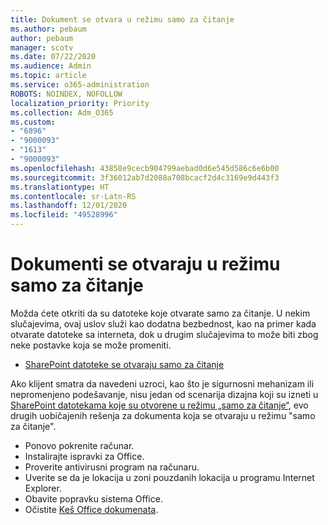 ```yaml
---
title: Dokument se otvara u režimu samo za čitanje
ms.author: pebaum
author: pebaum
manager: scotv
ms.date: 07/22/2020
ms.audience: Admin
ms.topic: article
ms.service: o365-administration
ROBOTS: NOINDEX, NOFOLLOW
localization_priority: Priority
ms.collection: Adm_O365
ms.custom:
- "6896"
- "9000093"
- "1613"
- "9000093"
ms.openlocfilehash: 43858e9cecb904799aebad0d6e545d586c6e6b00
ms.sourcegitcommit: 3f36012ab7d2088a708bcacf2d4c3169e9d443f3
ms.translationtype: HT
ms.contentlocale: sr-Latn-RS
ms.lasthandoff: 12/01/2020
ms.locfileid: "49528996"
---
```

# <a name="documents-opening-in-read-only"></a>Dokumenti se otvaraju u režimu samo za čitanje

Možda ćete otkriti da su datoteke koje otvarate samo za čitanje. U nekim slučajevima, ovaj uslov služi kao dodatna bezbednost, kao na primer kada otvarate datoteke sa interneta, dok u drugim slučajevima to može biti zbog neke postavke koja se može promeniti.

- [SharePoint datoteke se otvaraju samo za čitanje](https://docs.microsoft.com/sharepoint/troubleshoot/lists-and-libraries/files-open-as-read-only-and-cannot-check-in-or-out)

Ako klijent smatra da navedeni uzroci, kao što je sigurnosni mehanizam ili nepromenjeno podešavanje, nisu jedan od scenarija dizajna koji su izneti u [SharePoint datotekama koje su otvorene u režimu „samo za čitanje“](https://docs.microsoft.com/sharepoint/troubleshoot/lists-and-libraries/files-open-as-read-only-and-cannot-check-in-or-out), evo drugih uobičajenih rešenja za dokumenta koja se otvaraju u režimu "samo za čitanje".

- Ponovo pokrenite računar.
- Instalirajte ispravki za Office.
- Proverite antivirusni program na računaru.
- Uverite se da je lokacija u zoni pouzdanih lokacija u programu Internet Explorer.
- Obavite popravku sistema Office.
- Očistite [Keš Office dokumenata](https://support.microsoft.com/office/delete-your-office-document-cache-b1d3765e-d71b-4bb8-99ca-acd22c42995d?ui=en-us&rs=en-us&ad=us).

